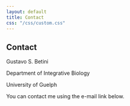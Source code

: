```yaml
---
layout: default
title: Contact
css: "/css/custom.css"
---
```


<div class="container font-16">
  <h2>Contact</h2>
  <p>Gustavo S. Betini</p>
  <p>Department of Integrative Biology</p>
  <p>University of Guelph</p>
  <p>You can contact me using the e-mail link below.</p>
</div>
